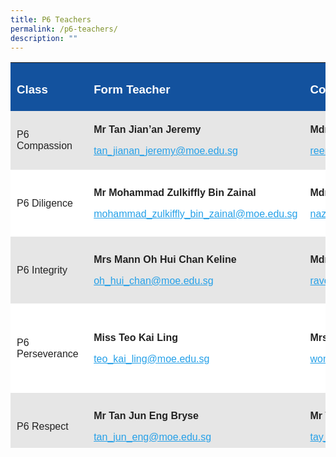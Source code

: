 ```yaml
---
title: P6 Teachers
permalink: /p6-teachers/
description: ""
---
```

<table style="box-sizing: inherit; border-collapse: collapse; border-spacing: 0px; max-width: 100%; color: rgb(34, 34, 34); font-family: &quot;Source Sans Pro&quot;, sans-serif; font-size: 16px; font-style: normal; font-variant-ligatures: normal; font-variant-caps: normal; font-weight: 400; letter-spacing: normal; orphans: 2; text-align: start; text-transform: none; white-space: normal; widows: 2; word-spacing: 0px; -webkit-text-stroke-width: 0px; background-color: rgb(255, 255, 255); text-decoration-thickness: initial; text-decoration-style: initial; text-decoration-color: initial; width: 792.225px; height: 617px;"><tbody style="box-sizing: inherit;"><tr style="box-sizing: inherit; background: rgb(19, 82, 158); height: 23px;"><td style="box-sizing: inherit; padding: 5px 10px; width: 141.025px; height: 23px;"><h3 style="box-sizing: inherit; font-family: &quot;Source Sans Pro&quot;, sans-serif; text-transform: none;"><span style="box-sizing: inherit; color: rgb(255, 255, 255);"><strong style="box-sizing: inherit; font-weight: bold;">Class</strong></span></h3></td><td style="box-sizing: inherit; padding: 5px 10px; width: 332px; height: 23px;"><h3 style="box-sizing: inherit; font-family: &quot;Source Sans Pro&quot;, sans-serif; text-transform: none;"><span style="box-sizing: inherit; color: rgb(255, 255, 255);"><strong style="box-sizing: inherit; font-weight: bold;">Form Teacher</strong></span></h3></td><td style="box-sizing: inherit; padding: 5px 10px; width: 319.2px; height: 23px;"><h3 style="box-sizing: inherit; font-family: &quot;Source Sans Pro&quot;, sans-serif; text-transform: none;"><span style="box-sizing: inherit; color: rgb(255, 255, 255);"><strong style="box-sizing: inherit; font-weight: bold;">Co-Form Teacher</strong></span></h3></td></tr><tr style="box-sizing: inherit; background: rgb(230, 230, 230); height: 23px;"><td style="box-sizing: inherit; padding: 5px 10px; width: 141.025px; height: 23px;">P6 Compassion</td><td style="box-sizing: inherit; padding: 5px 10px; width: 332px; height: 23px;"><p style="box-sizing: inherit; font-size: 1em;"><strong style="box-sizing: inherit; font-weight: bold;">Mr Tan Jian’an Jeremy</strong></p><p style="box-sizing: inherit; font-size: 1em;"><a href="mailto:tan_jianan_jeremy@moe.edu.sg" style="box-sizing: inherit; background-color: transparent; transition: all 0.25s ease-in-out 0s; text-decoration: underline; color: rgb(37, 160, 232);">tan_jianan_jeremy@moe.edu.sg</a></p></td><td style="box-sizing: inherit; padding: 5px 10px; width: 319.2px; height: 23px;"><p style="box-sizing: inherit; font-size: 1em;"><strong style="box-sizing: inherit; font-weight: bold;">Mdm Reena Shukla d/o Prempal Shukal</strong></p><p style="box-sizing: inherit; font-size: 1em;"><a href="mailto:reena_shukla_prempal_shukal@moe.edu.sg" style="box-sizing: inherit; background-color: transparent; transition: all 0.25s ease-in-out 0s; text-decoration: underline; color: rgb(37, 160, 232);">reena_shukla_prempal_shukal@moe.edu.sg</a></p></td></tr><tr style="box-sizing: inherit; background: rgb(255, 255, 255); height: 107px;"><td style="box-sizing: inherit; padding: 5px 10px; width: 141.025px; height: 107px;">P6 Diligence&nbsp;</td><td style="box-sizing: inherit; padding: 5px 10px; width: 332px; height: 107px;"><p style="box-sizing: inherit; font-size: 1em;"><strong style="box-sizing: inherit; font-weight: bold;">Mr Mohammad Zulkiffly Bin Zainal</strong></p><p style="box-sizing: inherit; font-size: 1em;"><a href="mailto:mohammad_zulkiffly_bin_zainal@moe.edu.sg" style="box-sizing: inherit; background-color: transparent; transition: all 0.25s ease-in-out 0s; text-decoration: underline; color: rgb(37, 160, 232);">mohammad_zulkiffly_bin_zainal@moe.edu.sg</a></p></td><td style="box-sizing: inherit; padding: 5px 10px; width: 319.2px; height: 107px;"><p style="box-sizing: inherit; font-size: 1em;"><strong style="box-sizing: inherit; font-weight: bold;">Mdm Nazreen Bte Mohamed Noor</strong></p><p style="box-sizing: inherit; font-size: 1em;"><a href="mailto:nazreen_mohamed_noor@moe.edu.sg" style="box-sizing: inherit; background-color: transparent; transition: all 0.25s ease-in-out 0s; text-decoration: underline; color: rgb(37, 160, 232);">nazreen_mohamed_noor@moe.edu.sg</a></p></td></tr><tr style="box-sizing: inherit; background: rgb(230, 230, 230); height: 107px;"><td style="box-sizing: inherit; padding: 5px 10px; width: 141.025px; height: 107px;">P6 Integrity</td><td style="box-sizing: inherit; padding: 5px 10px; width: 332px; height: 107px;"><p style="box-sizing: inherit; font-size: 1em;"><strong style="box-sizing: inherit; font-weight: bold;">Mrs Mann Oh Hui Chan Keline</strong></p><p style="box-sizing: inherit; font-size: 1em;"><a href="mailto:oh_hui_chan@moe.edu.sg" style="box-sizing: inherit; background-color: transparent; transition: all 0.25s ease-in-out 0s; text-decoration: underline; color: rgb(37, 160, 232);">oh_hui_chan@moe.edu.sg</a>&nbsp;</p></td><td style="box-sizing: inherit; padding: 5px 10px; width: 319.2px; height: 107px;"><p style="box-sizing: inherit; font-size: 1em;"><strong style="box-sizing: inherit; font-weight: bold;">Mdm Raveendran Pavithra</strong></p><p style="box-sizing: inherit; font-size: 1em;"><a href="mailto:raveendran_pavithra@moe.edu.sg" style="box-sizing: inherit; background-color: transparent; transition: all 0.25s ease-in-out 0s; text-decoration: underline; color: rgb(37, 160, 232);">raveendran_pavithra@moe.edu.sg</a>&nbsp;</p></td></tr><tr style="box-sizing: inherit; background: rgb(255, 255, 255); height: 143px;"><td style="box-sizing: inherit; padding: 5px 10px; width: 141.025px; height: 143px;">P6 Perseverance&nbsp;</td><td style="box-sizing: inherit; padding: 5px 10px; width: 332px; height: 143px;"><p style="box-sizing: inherit; font-size: 1em;"><strong style="box-sizing: inherit; font-weight: bold;">Miss Teo Kai Ling</strong></p><p style="box-sizing: inherit; font-size: 1em;"><a href="mailto:teo_kai_ling@moe.edu.sg" style="box-sizing: inherit; background-color: transparent; transition: all 0.25s ease-in-out 0s; text-decoration: underline; color: rgb(37, 160, 232);">teo_kai_ling@moe.edu.sg</a></p></td><td style="box-sizing: inherit; padding: 5px 10px; width: 319.2px; height: 143px;"><p style="box-sizing: inherit; font-size: 1em;"><strong style="box-sizing: inherit; font-weight: bold;">Mrs Goh Wong Wei Ling</strong></p><p style="box-sizing: inherit; font-size: 1em;"><a href="mailto:wong_wei_ling_a@moe.edu.sg" style="box-sizing: inherit; background-color: transparent; transition: all 0.25s ease-in-out 0s; text-decoration: underline; color: rgb(37, 160, 232);">wong_wei_ling_a@moe.edu.sg</a></p></td></tr><tr style="box-sizing: inherit; background: rgb(230, 230, 230); height: 107px;"><td style="box-sizing: inherit; padding: 5px 10px; width: 141.025px; height: 107px;">P6 Respect</td><td style="box-sizing: inherit; padding: 5px 10px; width: 332px; height: 107px;"><p style="box-sizing: inherit; font-size: 1em;"><strong style="box-sizing: inherit; font-weight: bold;">Mr Tan Jun Eng Bryse</strong></p><p style="box-sizing: inherit; font-size: 1em;"><a href="mailto:tan_jun_eng@moe.edu.sg" style="box-sizing: inherit; background-color: transparent; transition: all 0.25s ease-in-out 0s; text-decoration: underline; color: rgb(37, 160, 232);">tan_jun_eng@moe.edu.sg</a></p></td><td style="box-sizing: inherit; padding: 5px 10px; width: 319.2px; height: 107px;"><p style="box-sizing: inherit; font-size: 1em;"><strong style="box-sizing: inherit; font-weight: bold;">Mr Tay Chin Boon Don</strong></p><p style="box-sizing: inherit; font-size: 1em;"><a href="mailto:tay_chin_boon@moe.edu.sg" style="box-sizing: inherit; background-color: transparent; transition: all 0.25s ease-in-out 0s; text-decoration: underline; color: rgb(37, 160, 232);">tay_chin_boon@moe.edu.sg</a></p></td></tr><tr style="box-sizing: inherit; background: rgb(255, 255, 255); height: 107px;"><td style="box-sizing: inherit; padding: 5px 10px; width: 141.025px; height: 107px;">P6 Responsibility&nbsp;</td><td style="box-sizing: inherit; padding: 5px 10px; width: 332px; height: 107px;"><p style="box-sizing: inherit; font-size: 1em;"><strong style="box-sizing: inherit; font-weight: bold;">Miss Rebecca Priya Francis</strong></p><p style="box-sizing: inherit; font-size: 1em;"><a href="https://endeavourpri.moe.edu.sg/about-us/our-staff/teachers/rebecca_francis@moe.edu.sg" style="box-sizing: inherit; background-color: transparent; transition: all 0.25s ease-in-out 0s; text-decoration: underline; color: rgb(37, 160, 232);">rebecca_francis@moe.edu.sg</a></p></td><td style="box-sizing: inherit; padding: 5px 10px; width: 319.2px; height: 107px;"><p style="box-sizing: inherit; font-size: 1em;"><strong style="box-sizing: inherit; font-weight: bold;">Mr Mohamed Sani Bin Mohamed Hafid</strong></p><p style="box-sizing: inherit; font-size: 1em;"><a href="mailto:mohamed_sani@moe.edu.sg" style="box-sizing: inherit; background-color: transparent; transition: all 0.25s ease-in-out 0s; text-decoration: underline; color: rgb(37, 160, 232);">mohamed_sani@moe.edu.sg</a></p></td></tr></tbody></table>